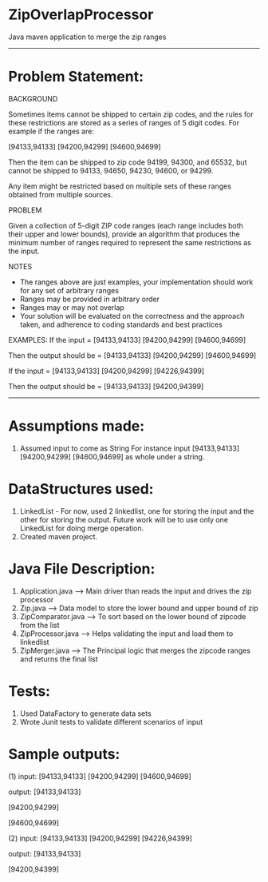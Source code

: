 # ZipOverlapProcessor

Java maven application to merge the zip ranges 

----------------------------------------------------------------------------------------------------------------------
# Problem Statement: 

BACKGROUND

Sometimes items cannot be shipped to certain zip codes, and the rules for these restrictions are stored as a series of ranges of 5 digit codes. For example if the ranges are:

[94133,94133] [94200,94299] [94600,94699]

Then the item can be shipped to zip code 94199, 94300, and 65532, but cannot be shipped to 94133, 94650, 94230, 94600, or 94299.

Any item might be restricted based on multiple sets of these ranges obtained from multiple sources.

PROBLEM

Given a collection of 5-digit ZIP code ranges (each range includes both their upper and lower bounds), provide an algorithm that produces the minimum number of ranges required to represent the same restrictions as the input.

NOTES

- The ranges above are just examples, your implementation should work for any set of arbitrary ranges
- Ranges may be provided in arbitrary order
- Ranges may or may not overlap
- Your solution will be evaluated on the correctness and the approach taken, and adherence to coding standards and best practices

EXAMPLES:
If the input = [94133,94133] [94200,94299] [94600,94699]

Then the output should be = [94133,94133] [94200,94299] [94600,94699]

If the input = [94133,94133] [94200,94299] [94226,94399]

Then the output should be = [94133,94133] [94200,94399]

---------------------------------------------------------------------------------------------------------------------

# Assumptions made:
1) Assumed input to come as String
For instance input [94133,94133] [94200,94299] [94600,94699] as whole under a string.

# DataStructures used:

1) LinkedList - For now, used 2 linkedlist, one for storing the input and the other for storing the output. Future work will be to use only one LinkedList for doing merge operation.
2) Created maven project.

# Java File Description:

1) Application.java --> Main driver than reads the input and drives the zip processor
2) Zip.java --> Data model to store the lower bound and upper bound of zip
3) ZipComparator.java --> To sort based on the lower bound of zipcode from the list
4) ZipProcessor.java --> Helps validating the input and load them to linkedlist
5) ZipMerger.java --> The Principal logic that merges the zipcode ranges and returns the final list

# Tests:
1) Used DataFactory to generate data sets
2) Wrote Junit tests to validate different scenarios  of input

# Sample outputs:
(1)
input: 
[94133,94133] [94200,94299] [94600,94699]

output:
[94133,94133]

[94200,94299]

[94600,94699]

(2)
input: 
[94133,94133] [94200,94299] [94226,94399]

output:
[94133,94133]

[94200,94399]


  
  
  
  
